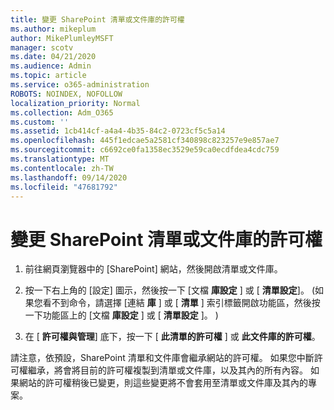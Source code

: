 ```yaml
---
title: 變更 SharePoint 清單或文件庫的許可權
ms.author: mikeplum
author: MikePlumleyMSFT
manager: scotv
ms.date: 04/21/2020
ms.audience: Admin
ms.topic: article
ms.service: o365-administration
ROBOTS: NOINDEX, NOFOLLOW
localization_priority: Normal
ms.collection: Adm_O365
ms.custom: ''
ms.assetid: 1cb414cf-a4a4-4b35-84c2-0723cf5c5a14
ms.openlocfilehash: 445f1edcae5a2581cf340898c823257e9e857ae7
ms.sourcegitcommit: c6692ce0fa1358ec3529e59ca0ecdfdea4cdc759
ms.translationtype: MT
ms.contentlocale: zh-TW
ms.lasthandoff: 09/14/2020
ms.locfileid: "47681792"
---
```

# <a name="change-permissions-for-a-sharepoint-list-or-library"></a>變更 SharePoint 清單或文件庫的許可權

1. 前往網頁瀏覽器中的 [SharePoint] 網站，然後開啟清單或文件庫。
    
2. 按一下右上角的 [設定] 圖示，然後按一下 [文檔 **庫設定** ] 或 [ **清單設定**]。  (如果您看不到命令，請選擇 [連結 **庫** ] 或 [ **清單** ] 索引標籤開啟功能區，然後按一下功能區上的 [文檔 **庫設定** ] 或 [ **清單設定** ]。 )  
    
3. 在 [ **許可權與管理**] 底下，按一下 [ **此清單的許可權** ] 或 **此文件庫的許可權**。
    
請注意，依預設，SharePoint 清單和文件庫會繼承網站的許可權。 如果您中斷許可權繼承，將會將目前的許可權複製到清單或文件庫，以及其內的所有內容。 如果網站的許可權稍後已變更，則這些變更將不會套用至清單或文件庫及其內的專案。
  

